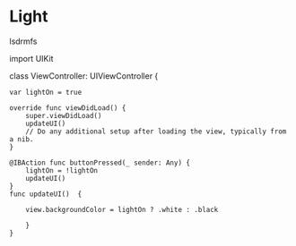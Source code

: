 # Light
lsdrmfs


import UIKit

class ViewController: UIViewController {
    
    var lightOn = true
    
    override func viewDidLoad() {
        super.viewDidLoad()
        updateUI()
        // Do any additional setup after loading the view, typically from a nib.
    }

    @IBAction func buttonPressed(_ sender: Any) {
        lightOn = !lightOn
        updateUI()
    }
    func updateUI()  {
        
        view.backgroundColor = lightOn ? .white : .black
        
        }
    }
